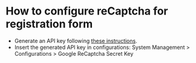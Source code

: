 How to configure reCaptcha for registration form
================================================

- Generate an API key following [these instructions](https://www.google.com/recaptcha/admin).
- Insert the generated API key in configurations: System Management > Configurations > Google ReCaptcha Secret Key
